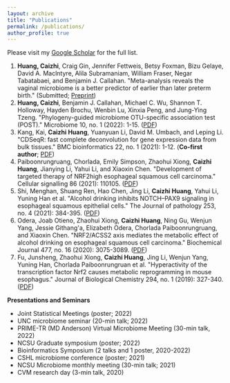 ```yaml
---
layout: archive
title: "Publications"
permalink: /publications/
author_profile: true
---
```


Please visit my [Google Scholar](https://scholar.google.com/citations?user=UwKQbYcAAAAJ&hl=en) for the full list.


1. **Huang, Caizhi**, Craig Gin, Jennifer Fettweis, Betsy Foxman, Bizu Gelaye, David A. Maclntyre, Alila Subramaniam, William Fraser, Negar Tabatabaei, and Benjamin J. Callahan. "Meta-analysis reveals the vaginal microbiome is a better predictor of earlier than later preterm birth." (Submitted; [Preprint](https://www.medrxiv.org/content/10.1101/2022.09.26.22280389v1))
2. **Huang, Caizhi**, Benjamin J. Callahan, Michael C. Wu, Shannon T. Holloway, Hayden Brochu, Wenbin Lu, Xinxia Peng, and Jung-Ying Tzeng. "Phylogeny-guided microbiome OTU-specific association test (POST)." Microbiome 10, no. 1 (2022): 1-15. ([PDF](http://hczdavid.github.io/files/post_paper.pdf))
3. Kang, Kai, **Caizhi Huang**, Yuanyuan Li, David M. Umbach, and Leping Li. "CDSeqR: fast complete deconvolution for gene expression data from bulk tissues." BMC bioinformatics 22, no. 1 (2021): 1-12. (**Co-first author**; [PDF](http://hczdavid.github.io/files/cdseq_paper.pdf))
4. Paiboonrungruang, Chorlada, Emily Simpson, Zhaohui Xiong, **Caizhi Huang**, Jianying Li, Yahui Li, and Xiaoxin Chen. "Development of targeted therapy of NRF2high esophageal squamous cell carcinoma." Cellular signalling 86 (2021): 110105. ([PDF](http://hczdavid.github.io/files/nrf2-main.pdf))
5. Shi, Menghan, Shuang Ren, Hao Chen, Jing Li, **Caizhi Huang**, Yahui Li, Yuning Han et al. "Alcohol drinking inhibits NOTCH–PAX9 signaling in esophageal squamous epithelial cells." The Journal of pathology 253, no. 4 (2021): 384-395. ([PDF](http://hczdavid.github.io/files/alcohol_paper.pdf))
6. Odera, Joab Otieno, Zhaohui Xiong, **Caizhi Huang**, Ning Gu, Wenjun Yang, Jessie Githang'a, Elizabeth Odera, Chorlada Paiboonrungruang, and Xiaoxin Chen. "NRF2/ACSS2 axis mediates the metabolic effect of alcohol drinking on esophageal squamous cell carcinoma." Biochemical Journal 477, no. 16 (2020): 3075-3089. ([PDF](http://hczdavid.github.io/files/nrf2_joab.pdf))
7. Fu, Junsheng, Zhaohui Xiong, **Caizhi Huang**, Jing Li, Wenjun Yang, Yuning Han, Chorlada Paiboonrungruan et al. "Hyperactivity of the transcription factor Nrf2 causes metabolic reprogramming in mouse esophagus." Journal of Biological Chemistry 294, no. 1 (2019): 327-340. ([PDF](http://hczdavid.github.io/files/hyperactivity.pdf))

**Presentations and Seminars**

* Joint Statistical Meetings (poster; 2022)
* UNC microbiome seminar (20-min talk; 2022)
* PRIME-TR (MD Anderson) Virtual Microbiome Meeting (30-min talk, 2022)
* NCSU Graduate symposium (poster; 2022)
* Bioinformatics Symposium (2 talks and 1 poster, 2020-2022)
* CSHL microbiome conference (poster; 2021)
* NCSU Microbiome monthly meeting (30-min talk; 2021)
* CVM research day (3-min talk, 2020)




